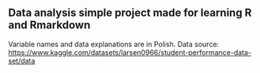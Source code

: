 ## Data analysis simple project made for learning R and Rmarkdown
Variable names and data explanations are in Polish.
Data source: https://www.kaggle.com/datasets/larsen0966/student-performance-data-set/data
